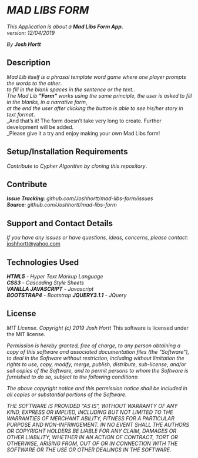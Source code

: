# _MAD LIBS FORM_

_This Application is about a **Mad Libs Form App**_.<br/>
_version: 12/04/2019_<br/>

_By **Josh Hortt**_

## Description

_Mad Lib itself is a phrasal template word game where one player prompts the words to the other_.<br/>
_to fill in the blank spaces in the sentence or the text._.<br/>
_The Mad Lib **"Form"** works using the same principle, the user is asked to fill in the blanks, in a narrative form_,<br/>
_at the end the user after clicking the button is able to see his/her story in text format_.<br/>
_And that’s it! The form doesn’t take very long to create. Further development will be added.<br/>
_Please give it a try and enjoy making your own Mad Libs form!

## Setup/Installation Requirements

_Contribute to Cypher Algorithm by cloning this repository_.

## Contribute

_**Issue Tracking**: github.com/Joshhortt/mad-libs-form/issues_<br/>
_**Source**: github.com/Joshhortt/mad-libs-form_

## Support and Contact Details

_If you have any issues or have questions, ideas, concerns, please contact:_ joshhortt@yahoo.com

## Technologies Used

_**HTML5** - Hyper Text Markup Language_<br/>
_**CSS3** - Cascading Style Sheets_<br/>
_**VANILLA JAVASCRIPT** - Javascript_<br/>
_**BOOTSTRAP4** - Bootstrap_
_**JQUERY3.1.1** - JQuery_


## License

*MIT License. Copyright (c) 2019 Josh Hortt*
This software is licensed under the MIT license.

_Permission is hereby granted, free of charge, to any person obtaining a copy of this software and associated documentation files (the "Software"), to deal in the Software without restriction, including without limitation the rights to use, copy, modify, merge, publish, distribute, sub-license, and/or sell copies of the Software, and to permit persons to whom the Software is furnished to do so, subject to the following conditions_:

_The above copyright notice and this permission notice shall be included in all copies or substantial portions of the Software_.

_THE SOFTWARE IS PROVIDED "AS IS", WITHOUT WARRANTY OF ANY KIND, EXPRESS OR IMPLIED, INCLUDING BUT NOT LIMITED TO THE WARRANTIES OF MERCHANT ABILITY, FITNESS FOR A PARTICULAR PURPOSE AND NON-INFRINGEMENT. IN NO EVENT SHALL THE AUTHORS OR COPYRIGHT HOLDERS BE LIABLE FOR ANY CLAIM, DAMAGES OR OTHER LIABILITY, WHETHER IN AN ACTION OF CONTRACT, TORT OR OTHERWISE, ARISING FROM, OUT OF OR IN CONNECTION WITH THE SOFTWARE OR THE USE OR OTHER DEALINGS IN THE SOFTWARE_.
